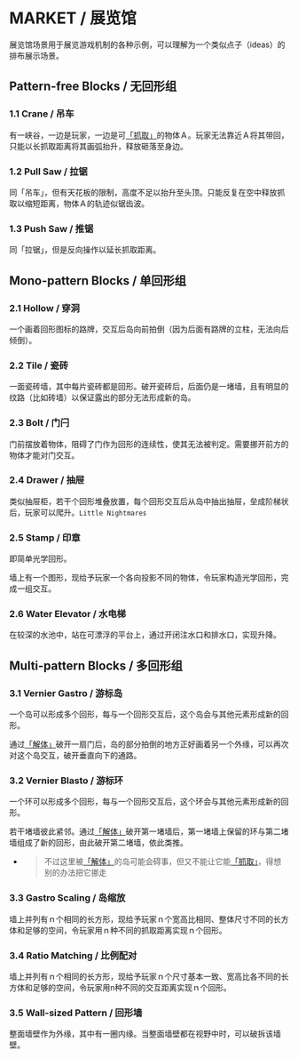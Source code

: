 # MARKET / 展览馆

展览馆场景用于展览游戏机制的各种示例，可以理解为一个类似点子（ideas）的排布展示场景。

## Pattern-free Blocks / 无回形组

### 1.1 Crane / 吊车

有一峡谷，一边是玩家，一边是可[「抓取」]的物体Ａ。玩家无法靠近Ａ将其带回，只能以长抓取距离将其画弧抬升，释放砸落至身边。

### 1.2 Pull Saw / 拉锯

同「吊车」，但有天花板的限制，高度不足以抬升至头顶。只能反复在空中释放抓取以缩短距离，物体Ａ的轨迹似锯齿波。

### 1.3 Push Saw / 推锯

同「拉锯」，但是反向操作以延长抓取距离。

## Mono-pattern Blocks / 单回形组

### 2.1 Hollow / 穿洞

一个画着回形图标的路牌，交互后岛向前拍倒（因为后面有路牌的立柱，无法向后倾倒）。

### 2.2 Tile / 瓷砖

一面瓷砖墙，其中每片瓷砖都是回形。破开瓷砖后，后面仍是一堵墙，且有明显的纹路（比如砖墙）以保证露出的部分无法形成新的岛。

### 2.3 Bolt / 门闩

门前摆放着物体，阻碍了门作为回形的连续性，使其无法被判定。需要挪开前方的物体才能对门交互。

### 2.4 Drawer / 抽屉

类似抽屉柜，若干个回形堆叠放置，每个回形交互后从岛中抽出抽屉，垒成阶梯状后，玩家可以爬升。`Little Nightmares`

### 2.5 Stamp / 印章

即简单光学回形。

墙上有一个图形，现给予玩家一个各向投影不同的物体，令玩家构造光学回形，完成一组交互。

### 2.6 Water Elevator / 水电梯

在较深的水池中，站在可漂浮的平台上，通过开闭注水口和排水口，实现升降。

## Multi-pattern Blocks / 多回形组

### 3.1 Vernier Gastro / 游标岛

一个岛可以形成多个回形，每与一个回形交互后，这个岛会与其他元素形成新的回形。

通过[「解体」]破开一扇门后，岛的部分拍倒的地方正好画着另一个外缘，可以再次对这个岛交互，破开垂直向下的通路。

### 3.2 Vernier Blasto / 游标环

一个环可以形成多个回形，每与一个回形交互后，这个环会与其他元素形成新的回形。

若干堵墙彼此紧邻。通过[「解体」]破开第一堵墙后，第一堵墙上保留的环与第二堵墙组成了新的回形，由此破开第二堵墙，依此类推。

- > 不过这里被[「解体」]的岛可能会碍事，但又不能让它能[「抓取」]，得想别的办法把它挪走

### 3.3 Gastro Scaling / 岛缩放

墙上并列有ｎ个相同的长方形，现给予玩家ｎ个宽高比相同、整体尺寸不同的长方体和足够的空间，令玩家用ｎ种不同的抓取距离实现ｎ个回形。

### 3.4 Ratio Matching / 比例配对

墙上并列有ｎ个相同的长方形，现给予玩家ｎ个尺寸基本一致、宽高比各不同的长方体和足够的空间，令玩家用n种不同的交互距离实现ｎ个回形。

### 3.5 Wall-sized Pattern / 回形墙

整面墙壁作为外缘，其中有一圈内缘。当整面墙壁都在视野中时，可以破拆该墙壁。


[「抓取」]: Behaviors.md#grabbing-/-抓取
[「解体」]: Behaviors.md#detaching-/-解体
